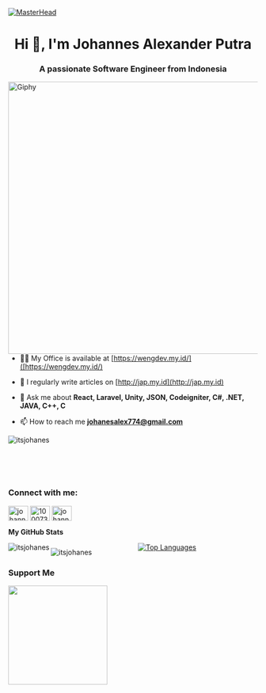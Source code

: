 [![MasterHead](https://developers.giphy.com/branch/master/static/api-512d36c09662682717108a38bbb5c57d.gif)](https://wengdev.tech)
<h1 align="center">Hi 👋, I'm Johannes Alexander Putra</h1>
<h3 align="center">A passionate Software Engineer  from Indonesia</h3>
<img align="left" alt="Giphy" width="550"src="https://i.postimg.cc/0j29jQXy/pngwing-com.png">

- 👨‍💻 My Office is  available at [https://wengdev.my.id/]([https://wengdev.my.id/)

- 📝 I regularly write articles on [http://jap.my.id](http://jap.my.id)

- 💬 Ask me about **React, Laravel, Unity, JSON, Codeigniter, C#, .NET, JAVA, C++, C**

- 📫 How to reach me **johanesalex774@gmail.com**

<p align="left"> <img src="https://komarev.com/ghpvc/?username=Itsjohanes&label=Profile%20views&color=0e75b6&style=flat" alt="itsjohanes" /> </p>

<br><br><br>
<h3 align="left">Connect with me:</h3>
<p align="left">
<a href="https://linkedin.com/in/johannes-alexander-putra-044833201" target="blank"><img align="center" src="https://raw.githubusercontent.com/rahuldkjain/github-profile-readme-generator/master/src/images/icons/Social/linked-in-alt.svg" alt="johannes-alexander-putra-044833201" height="30" width="40" /></a>
<a href="https://fb.com/100073165925671" target="blank"><img align="center" src="https://raw.githubusercontent.com/rahuldkjain/github-profile-readme-generator/master/src/images/icons/Social/facebook.svg" alt="100073165925671" height="30" width="40" /></a>
<a href="https://instagram.com/johannesap_" target="blank"><img align="center" src="https://raw.githubusercontent.com/rahuldkjain/github-profile-readme-generator/master/src/images/icons/Social/instagram.svg" alt="johannesap_" height="30" width="40" /></a>
</p>





<b>My GitHub Stats</b>


<div style="display: grid; grid-template-columns: repeat(2, 1fr); grid-gap: 20px;">
  <div>
    <img align="left" src="https://github-readme-stats.vercel.app/api?username=itsjohanes&show_icons=true&locale=en&theme=tokyonight" alt="itsjohanes">
    <img align="left" style="margin-top: 10px;" src="https://github-readme-streak-stats.herokuapp.com/?user=itsjohanes&&theme=tokyonight" alt="itsjohanes">
  </div>
  <div>
    <a href="https://github.com/itsjohanes">
      <img src="https://github-readme-stats.vercel.app/api/top-langs/?username=itsjohanes&langs_count=10&title_color=10b981&text_color=ffffff&icon_color=facc15&bg_color=1c1917&hide_border=true&locale=en&custom_title=Top%20%Languages" alt="Top Languages">
    </a>
  </div>
</div>




### Support Me

<a href="https://www.buymeacoffee.com/itsjohanes"><img src="https://cdn.buymeacoffee.com/buttons/v2/default-yellow.png" width="200" /></a>
